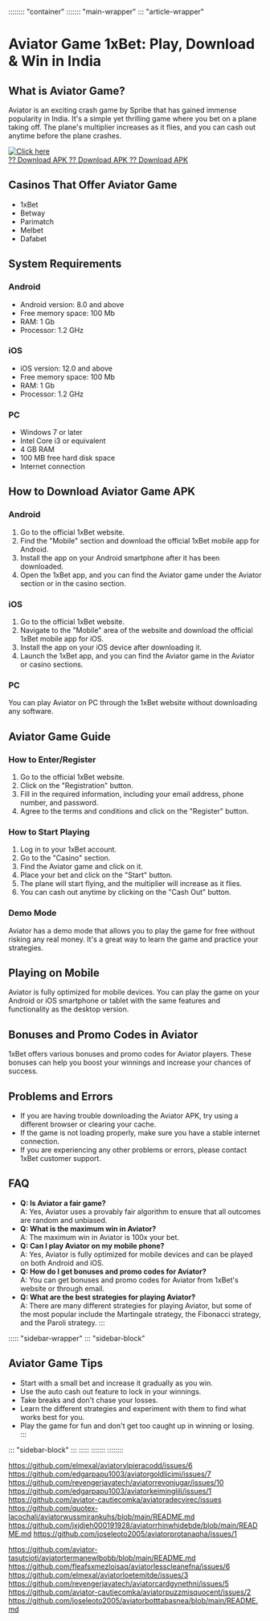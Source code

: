 :::::::: \"container\"
::::::: \"main-wrapper\"
::: \"article-wrapper\"
# Aviator Game 1xBet: Play, Download & Win in India

## What is Aviator Game?

Aviator is an exciting crash game by Spribe that has gained immense
popularity in India. It\'s a simple yet thrilling game where you bet on
a plane taking off. The plane\'s multiplier increases as it flies, and
you can cash out anytime before the plane crashes.

[![Click
here](https://readscoops.com/wp-content/uploads/2023/03/Readscoop-aviator-1-1.jpg)](https://traff.sbs/deff?key=aviator+game+1xbet+download+apk)\
[?? Download APK ?? Download APK ?? Download
APK](https://traff.sbs/deff?key=aviator+game+1xbet+download+apk)

## Casinos That Offer Aviator Game

-   1xBet
-   Betway
-   Parimatch
-   Melbet
-   Dafabet

## System Requirements

### Android

-   Android version: 8.0 and above
-   Free memory space: 100 Mb
-   RAM: 1 Gb
-   Processor: 1.2 GHz

### iOS

-   iOS version: 12.0 and above
-   Free memory space: 100 Mb
-   RAM: 1 Gb
-   Processor: 1.2 GHz

### PC

-   Windows 7 or later
-   Intel Core i3 or equivalent
-   4 GB RAM
-   100 MB free hard disk space
-   Internet connection

## How to Download Aviator Game APK

### Android

1.  Go to the official 1xBet website.
2.  Find the "Mobile" section and download the official 1xBet
    mobile app for Android.
3.  Install the app on your Android smartphone after it has been
    downloaded.
4.  Open the 1xBet app, and you can find the Aviator game under the
    Aviator section or in the casino section.

### iOS

1.  Go to the official 1xBet website.
2.  Navigate to the "Mobile" area of the website and download the
    official 1xBet mobile app for iOS.
3.  Install the app on your iOS device after downloading it.
4.  Launch the 1xBet app, and you can find the Aviator game in the
    Aviator or casino sections.

### PC

You can play Aviator on PC through the 1xBet website without downloading
any software.

## Aviator Game Guide

### How to Enter/Register

1.  Go to the official 1xBet website.
2.  Click on the "Registration" button.
3.  Fill in the required information, including your email address,
    phone number, and password.
4.  Agree to the terms and conditions and click on the "Register"
    button.

### How to Start Playing

1.  Log in to your 1xBet account.
2.  Go to the "Casino" section.
3.  Find the Aviator game and click on it.
4.  Place your bet and click on the "Start" button.
5.  The plane will start flying, and the multiplier will increase as it
    flies.
6.  You can cash out anytime by clicking on the "Cash Out" button.

### Demo Mode

Aviator has a demo mode that allows you to play the game for free
without risking any real money. It\'s a great way to learn the game and
practice your strategies.

## Playing on Mobile

Aviator is fully optimized for mobile devices. You can play the game on
your Android or iOS smartphone or tablet with the same features and
functionality as the desktop version.

## Bonuses and Promo Codes in Aviator

1xBet offers various bonuses and promo codes for Aviator players. These
bonuses can help you boost your winnings and increase your chances of
success.

## Problems and Errors

-   If you are having trouble downloading the Aviator APK, try using a
    different browser or clearing your cache.
-   If the game is not loading properly, make sure you have a stable
    internet connection.
-   If you are experiencing any other problems or errors, please contact
    1xBet customer support.

## FAQ

-   **Q: Is Aviator a fair game?**\
    A: Yes, Aviator uses a provably fair algorithm to ensure that all
    outcomes are random and unbiased.
-   **Q: What is the maximum win in Aviator?**\
    A: The maximum win in Aviator is 100x your bet.
-   **Q: Can I play Aviator on my mobile phone?**\
    A: Yes, Aviator is fully optimized for mobile devices and can be
    played on both Android and iOS.
-   **Q: How do I get bonuses and promo codes for Aviator?**\
    A: You can get bonuses and promo codes for Aviator from 1xBet\'s
    website or through email.
-   **Q: What are the best strategies for playing Aviator?**\
    A: There are many different strategies for playing Aviator, but some
    of the most popular include the Martingale strategy, the Fibonacci
    strategy, and the Paroli strategy.
:::

::::: \"sidebar-wrapper\"
::: \"sidebar-block\"
## Aviator Game Tips

-   Start with a small bet and increase it gradually as you win.
-   Use the auto cash out feature to lock in your winnings.
-   Take breaks and don\'t chase your losses.
-   Learn the different strategies and experiment with them to find what
    works best for you.
-   Play the game for fun and don\'t get too caught up in winning or
    losing.
:::

::: \"sidebar-block\"
:::
:::::
:::::::
::::::::

https://github.com/elmexal/aviatorylpieracodd/issues/6
https://github.com/edgarpapu1003/aviatorgoldlicimi/issues/7
https://github.com/revengerjavatech/aviatorrevonjugar/issues/10
https://github.com/edgarpapu1003/aviatorkeiminglili/issues/1
https://github.com/aviator-cautiecomka/aviatoradecvirec/issues
https://github.com/quotex-lacochali/aviatorwussmirankuhs/blob/main/README.md
https://github.com/jxjdjeh000191928/aviatorrhinwhidebde/blob/main/README.md
https://github.com/joseleoto2005/aviatorprotanaqha/issues/1

https://github.com/aviator-tasutcioti/aviatortermanewlbobb/blob/main/README.md
https://github.com/fleafsxmezloisaq/aviatorlesscleanefna/issues/6
https://github.com/elmexal/aviatorloetemitde/issues/3
https://github.com/revengerjavatech/aviatorcardgynethni/issues/5
https://github.com/aviator-cautiecomka/aviatorpuzzmisquocent/issues/2
https://github.com/joseleoto2005/aviatorbotttabasnea/blob/main/README.md
